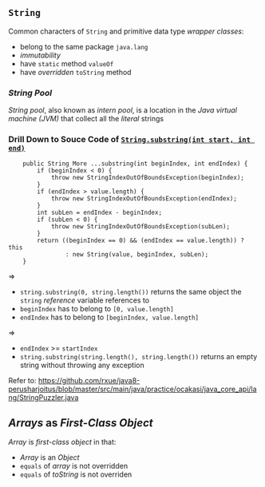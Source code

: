 ## `String`
Common characters of `String` and primitive data type *wrapper classes*:

* belong to the same package `java.lang`
* *immutability*
* have `static` method `valueOf`
* have *overridden* `toString` method

### *String Pool*
*String pool*, also known as *intern pool*, is a location in the *Java virtual machine (JVM)* that collect all the *literal* strings

### Drill Down to Souce Code of [`String.substring(int start, int end)`](http://grepcode.com/file/repository.grepcode.com/java/root/jdk/openjdk/8-b132/java/lang/String.java#String.substring%28int%2Cint%29)
```
    public String More ...substring(int beginIndex, int endIndex) {
        if (beginIndex < 0) {
            throw new StringIndexOutOfBoundsException(beginIndex);
        }
        if (endIndex > value.length) {
            throw new StringIndexOutOfBoundsException(endIndex);
        }
        int subLen = endIndex - beginIndex;
        if (subLen < 0) {
            throw new StringIndexOutOfBoundsException(subLen);
        }
        return ((beginIndex == 0) && (endIndex == value.length)) ? this
                : new String(value, beginIndex, subLen);
    }
```
=> 
* `string.substring(0, string.length())` returns the same object the `string` *reference* variable references to
* `beginIndex` has to belong to `[0, value.length]`
* `endIndex` has to belong to `[beginIndex, value.length]`

=> 
  * `endIndex` >= `startIndex`
  * `string.substring(string.length(), string.length())` returns an empty string without throwing any exception

Refer to: https://github.com/rxue/java8-perusharjoitus/blob/master/src/main/java/practice/ocakasi/java_core_api/lang/StringPuzzler.java

## *Arrays* as *First-Class Object*
*Array* is *first-class object* in that:
* *Array* is an *Object*
* `equals` of *array* is not overridden
* `equals` of *toString* is not overriden
